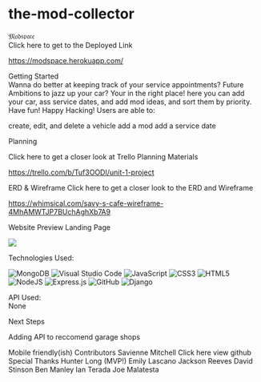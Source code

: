 # the-mod-collector
𝔐𝔬𝔡𝔰𝔭𝔞𝔠𝔢  
Click here to get to the Deployed Link  

https://modspace.herokuapp.com/

Getting Started  
Wanna do better at keeping track of your service appointments? Future 
Ambitions to jazz up your car?  Your in the right place! here you can add your car, ass service dates, and add mod ideas, and sort them by priority. Have fun! Happy Hacking!
Users are able to:

create, edit, and delete a vehicle
add a mod
add a service date  

Planning  

Click here to get a closer look at Trello Planning Materials  

https://trello.com/b/Tuf3OODI/unit-1-project  

ERD & Wireframe
Click here to get a closer look to the ERD and Wireframe  

https://whimsical.com/savy-s-cafe-wireframe-4MhAMWTJP7BUchAghXb7A9  

Website Preview
Landing Page

 <image src= 'main_app/static/images/Screen Shot 2022-08-12 at 8.59.28 AM.png'/>

Technologies Used:  

![MongoDB](https://img.shields.io/badge/MongoDB-%234ea94b.svg?style=for-the-badge&logo=mongodb&logoColor=white)
  ![Visual Studio Code](https://img.shields.io/badge/Visual%20Studio%20Code-0078d7.svg?style=for-the-badge&logo=visual-studio-code&logoColor=white)
  ![JavaScript](https://img.shields.io/badge/javascript-%23323330.svg?style=for-the-badge&logo=javascript&logoColor=%23F7DF1E)
  ![CSS3](https://img.shields.io/badge/css3-%231572B6.svg?style=for-the-badge&logo=css3&logoColor=white)
  ![HTML5](https://img.shields.io/badge/html5-%23E34F26.svg?style=for-the-badge&logo=html5&logoColor=white)
  ![NodeJS](https://img.shields.io/badge/node.js-6DA55F?style=for-the-badge&logo=node.js&logoColor=white)
  ![Express.js](https://img.shields.io/badge/express.js-%23404d59.svg?style=for-the-badge&logo=express&logoColor=%2361DAFB)
  ![GitHub](https://img.shields.io/badge/github-%23121011.svg?style=for-the-badge&logo=github&logoColor=white)
  ![Django](https://img.shields.io/badge/Django-%23121011.svg?style=for-the-badge&logo=github&logoColor=white)

API Used:  
None

Next Steps  

Adding API to reccomend garage shops  

Mobile friendly(ish)
Contributors
Savienne Mitchell Click here view github
Special Thanks
Hunter Long (MVP!)
Emily Lascano
Jackson Reeves
David Stinson
Ben Manley
Ian Terada
Joe Malatesta